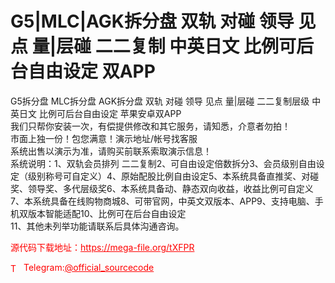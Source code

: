 # G5|MLC|AGK拆分盘 双轨 对碰 领导 见点 量|层碰 二二复制 中英日文 比例可后台自由设定 双APP

G5拆分盘 MLC拆分盘 AGK拆分盘 双轨 对碰 领导 见点 量|层碰 二二复制层级 中英日文 比例可后台自由设定 苹果安卓双APP<br>我们只帮你安装一次，有偿提供修改和其它服务，请知悉，介意者勿拍！<br>市面上独一份！包您满意！演示地址/帐号找客服<br>系统出售以演示为准，请购买前联系索取演示信息！<br>系统说明：1、双轨会员排列 二二复制2、可自由设定倍数拆分3、会员级别自由设定（级别称号可自定义）4、原始配股比例自由设定5、本系统具备直推奖、对碰奖、领导奖、多代层级奖6、本系统具备动、静态双向收益，收益比例可自定义7、本系统具备在线购物商城8、可带官网，中英文双版本、APP9、支持电脑、手机双版本智能适配10、比例可在后台自由设定<br>11、其他未列举功能请联系后具体沟通咨询。<br>


<p style="color: red;">源代码下载地址：<a href="https://mega-file.org/tXFPR" style="color: red;">https://mega-file.org/tXFPR</a></p><p style="color: red;"><img src="https://cdn-icons-png.flaticon.com/512/2111/2111646.png" alt="Telegram Icon" style="width: 16px; vertical-align: middle; margin-right: 5px;">Telegram:<a href="https://t.me/official_sourcecode" style="color: red;">@official_sourcecode</a></p>
